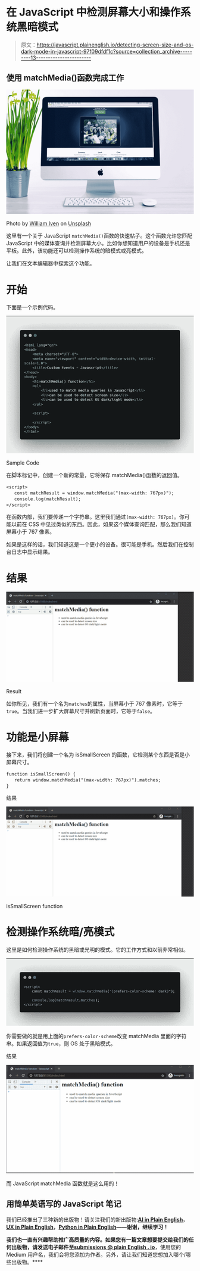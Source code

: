# 在 JavaScript 中检测屏幕大小和操作系统黑暗模式

> 原文：<https://javascript.plainenglish.io/detecting-screen-size-and-os-dark-mode-in-javascript-97f09dfdf1c?source=collection_archive---------13----------------------->

## 使用 matchMedia()函数完成工作

![](img/8c0c91b34e05235d0889a52bb5e4abaa.png)

Photo by [William Iven](https://unsplash.com/@firmbee?utm_source=medium&utm_medium=referral) on [Unsplash](https://unsplash.com?utm_source=medium&utm_medium=referral)

这里有一个关于 JavaScript `matchMedia()`函数的快速帖子。这个函数允许您匹配 JavaScript 中的媒体查询并检测屏幕大小。比如你想知道用户的设备是手机还是平板。此外，该功能还可以检测操作系统的暗模式或亮模式。

让我们在文本编辑器中探索这个功能。

# 开始

下面是一个示例代码。

![](img/af5448743931bbff9c3e6c3ee7e5f5da.png)

Sample Code

在脚本标记中，创建一个新的常量，它将保存 matchMedia()函数的返回值。

```
<script>
   const matchResult = window.matchMedia("(max-width: 767px)");
   console.log(matchResult);
</script>
```

在函数内部，我们要传递一个字符串。这里我们通过`(max-width: 767px)`。你可能以前在 CSS 中见过类似的东西。因此，如果这个媒体查询匹配，那么我们知道屏幕小于 767 像素。

如果是这样的话，我们知道这是一个更小的设备。很可能是手机。然后我们在控制台日志中显示结果。

# 结果

![](img/01c1724f7a17e11a956cfd9a5688d7e6.png)

Result

如你所见，我们有一个名为`matches`的属性，当屏幕小于 767 像素时，它等于`true`。当我们进一步扩大屏幕尺寸并刷新页面时，它等于`false`。

# 功能是小屏幕

接下来，我们将创建一个名为 isSmallScreen 的函数，它检测某个东西是否是小屏幕尺寸。

```
function isSmallScreen() {
   return window.matchMedia("(max-width: 767px)").matches;
}
```

结果

![](img/14dc7a8c4dc8aa6e8cd0a92c89771b39.png)

isSmallScreen function

# 检测操作系统暗/亮模式

这里是如何检测操作系统的黑暗或光明的模式。它的工作方式和以前非常相似。

![](img/e8c6abc1fe32fbb381e0433ec1782b86.png)

你需要做的就是用上面的`prefers-color-scheme`改变 matchMedia 里面的字符串。如果返回值为`true`，则 OS 处于黑暗模式。

结果

![](img/987f5b833f923a4c5eb2d385aeb2b4bb.png)

而 JavaScript matchMedia 函数就是这么用的！

## **用简单英语写的 JavaScript 笔记**

我们已经推出了三种新的出版物！请关注我们的新出版物:[**AI in Plain English**](https://medium.com/ai-in-plain-english)，[**UX in Plain English**](https://medium.com/ux-in-plain-english)，[**Python in Plain English**](https://medium.com/python-in-plain-english)**——谢谢，继续学习！**

**我们也一直有兴趣帮助推广高质量的内容。如果您有一篇文章想要提交给我们的任何出版物，请发送电子邮件至[**submissions @ plain English . io**](mailto:submissions@plainenglish.io)**，使用您的 Medium 用户名，我们会将您添加为作者。另外，请让我们知道您想加入哪个/哪些出版物。****